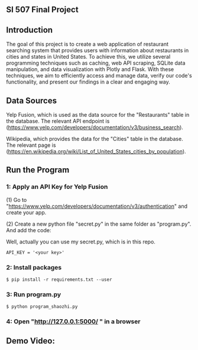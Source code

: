 ## SI 507 Final Project

## Introduction
The goal of this project is to create a web application of restaurant searching system that provides users with information about restaurants in cities and states in United States. To achieve this, we utilize several programming techniques such as caching, web API scraping, SQLite data manipulation, and data visualization with Plotly and Flask. With these techniques, we aim to efficiently access and manage data, verify our code's functionality, and present our findings in a clear and engaging way.


## Data Sources
Yelp Fusion, which is used as the data source for the "Restaurants" table in the database. The relevant API endpoint is (https://www.yelp.com/developers/documentation/v3/business_search).


Wikipedia, which provides the data for the "Cities" table in the database. The relevant page is (https://en.wikipedia.org/wiki/List_of_United_States_cities_by_population). 



## Run the Program
### 1: Apply an API Key for Yelp Fusion
(1) Go to "https://www.yelp.com/developers/documentation/v3/authentication" and create your app.

(2) Create a new python file "secret.py" in the same folder as "program.py". And add the code:

Well, actually you can use my secret.py, which is in this repo. 
```
API_KEY = '<your key>'
```  
### 2: Install packages
```
$ pip install -r requirements.txt --user
```  

### 3: Run program.py  
```  
$ python program_shaozhi.py
```  
### 4: Open "http://127.0.0.1:5000/ " in a browser


## Demo Video:

